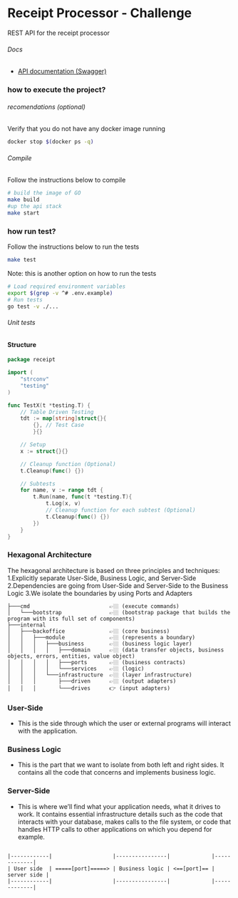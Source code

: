 # Receipt Processor - Challenge

REST API for the receipt processor

###### Docs

- [API documentation (Swagger)](swagger.yaml)

### how to execute the project?

###### recomendations (optional)

Verify that you do not have any docker image running

```bash
docker stop $(docker ps -q)
```

###### Compile

Follow the instructions below to compile

```bash
# build the image of GO
make build
#up the api stack
make start
```

### how run test?

Follow the instructions below to run the tests

```bash
make test
```

Note: this is another option on how to run the tests

```bash
# Load required environment variables
export $(grep -v ^# .env.example)
# Run tests
go test -v ./...
```

###### Unit tests

#### Structure

```go
package receipt

import (
	"strconv"
	"testing"
)

func TestX(t *testing.T) {
	// Table Driven Testing
	tdt := map[string]struct{}{
	    {},	// Test Case
    	}{}

	// Setup
	x := struct{}{}

	// Cleanup function (Optional)
	t.Cleanup(func() {})

	// Subtests
	for name, v := range tdt {
		t.Run(name, func(t *testing.T){
			t.Log(x, v)
			// Cleanup function for each subtest (Optional)
			t.Cleanup(func() {})
		})
	}
}
```

### Hexagonal Architecture

The hexagonal architecture is based on three principles and techniques:
1.Explicitly separate User-Side, Business Logic, and Server-Side
2.Dependencies are going from User-Side and Server-Side to the Business Logic
3.We isolate the boundaries by using Ports and Adapters

```
├───cmd                         👉🏼 (execute commands)
│   └───bootstrap               👉🏼 (bootstrap package that builds the program with its full set of components)
├───internal
│   ├───backoffice              👉🏼 (core business)
│   │   ├───module              👉🏼 (represents a boundary)
│   │   │   ├───business        👉🏼 (business logic layer)
│   │   │   │   ├───domain      👉🏼 (data transfer objects, business objects, errors, entities, value object)
│   │   │   │   ├───ports       👉🏼 (business contracts)
│   │   │   │   └───services    👉🏼 (logic)
│   │   │   └───infrastructure  👉🏼 (layer infrastructure)
│   │   │       ├───driven      👉🏼 (output adapters)
│   │   │       └───drives      👉 (input adapters)
```

### User-Side

- This is the side through which the user or external programs will interact with the application.

### Business Logic

- This is the part that we want to isolate from both left and right sides. It contains all the code that concerns and implements business logic.

### Server-Side

- This is where we’ll find what your application needs, what it drives to work. It contains essential infrastructure details such as the code that interacts with your database, makes calls to the file system, or code that handles HTTP calls to other applications on which you depend for example.

```

|------------|                   |----------------|             |-------------|
| User side  | =====[port]=====> | Business logic | <==[port]== | server side |
|------------|                   |----------------|             |-------------|

```
